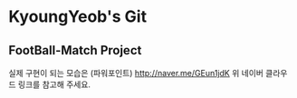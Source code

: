 # KyoungYeob's Git
## FootBall-Match Project 

실제 구현이 되는 모습은 (파워포인트)
http://naver.me/GEun1jdK 
위 네이버 클라우드 링크를 참고해 주세요.
